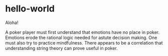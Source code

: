 # hello-world

Aloha!

A poker player must first understand that emotions have no place in poker. Emotions erode the rational logic needed for astute decision making. One must also try to practice mindfulness. There appears to be a correlation that understanding string theory can prove useful in poker.
